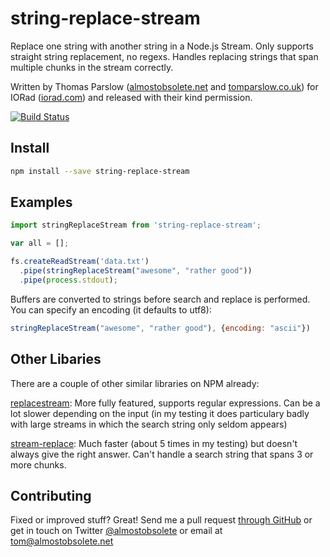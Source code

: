 string-replace-stream
=====================

Replace one string with another string in a Node.js Stream. Only supports
straight string replacement, no regexs. Handles replacing strings that span
multiple chunks in the stream correctly.

Written by Thomas Parslow ([almostobsolete.net](http://almostobsolete.net) and
[tomparslow.co.uk](http://tomparslow.co.uk)) for IORad
([iorad.com](http://iorad.com/)) and released with their kind permission.

[![Build Status](https://travis-ci.org/almost/string-replace-stream.svg)](https://travis-ci.org/almost/string-replace-stream)


Install
-------

```bash
npm install --save string-replace-stream
```

Examples
--------

```javascript
import stringReplaceStream from 'string-replace-stream';

var all = [];

fs.createReadStream('data.txt')
  .pipe(stringReplaceStream("awesome", "rather good"))
  .pipe(process.stdout);
```

Buffers are converted to strings before search and replace is performed. You can
specify an encoding (it defaults to utf8):


```javascript
stringReplaceStream("awesome", "rather good"), {encoding: "ascii"})
```

Other Libaries
--------------

There are a couple of other similar libraries on NPM already:

[replacestream](https://github.com/eugeneware/replacestream): More fully
featured, supports regular expressions. Can be a lot slower depending on the
input (in my testing it does particulary badly with large streams in which the
search string only seldom appears)

[stream-replace](https://github.com/lxe/stream-replace): Much faster (about 5
times in my testing) but doesn't always give the right answer. Can't handle a
search string that spans 3 or more chunks.

Contributing
------------

Fixed or improved stuff? Great! Send me a pull request [through GitHub](http://github.com/almost/string-replace-stream)
or get in touch on Twitter [@almostobsolete][#tom-twitter] or email at tom@almostobsolete.net

[#tom]: http://www.almostobsolete.net
[#tom-twitter]: https://twitter.com/almostobsolete
